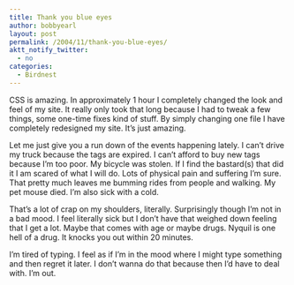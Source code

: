 ```yaml
---
title: Thank you blue eyes
author: bobbyearl
layout: post
permalink: /2004/11/thank-you-blue-eyes/
aktt_notify_twitter:
  - no
categories:
  - Birdnest
---
```

CSS is amazing. In approximately 1 hour I completely changed the look and feel of my site. It really only took that long because I had to tweak a few things, some one-time fixes kind of stuff. By simply changing one file I have completely redesigned my site. It&#8217;s just amazing. 

Let me just give you a run down of the events happening lately. I can&#8217;t drive my truck because the tags are expired. I can&#8217;t afford to buy new tags because I&#8217;m too poor. My bicycle was stolen. If I find the bastard(s) that did it I am scared of what I will do. Lots of physical pain and suffering I&#8217;m sure. That pretty much leaves me bumming rides from people and walking. My pet mouse died. I&#8217;m also sick with a cold. 

That&#8217;s a lot of crap on my shoulders, literally. Surprisingly though I&#8217;m not in a bad mood. I feel literally sick but I don&#8217;t have that weighed down feeling that I get a lot. Maybe that comes with age or maybe drugs. Nyquil is one hell of a drug. It knocks you out within 20 minutes. 

I&#8217;m tired of typing. I feel as if I&#8217;m in the mood where I might type something and then regret it later. I don&#8217;t wanna do that because then I&#8217;d have to deal with. I&#8217;m out.